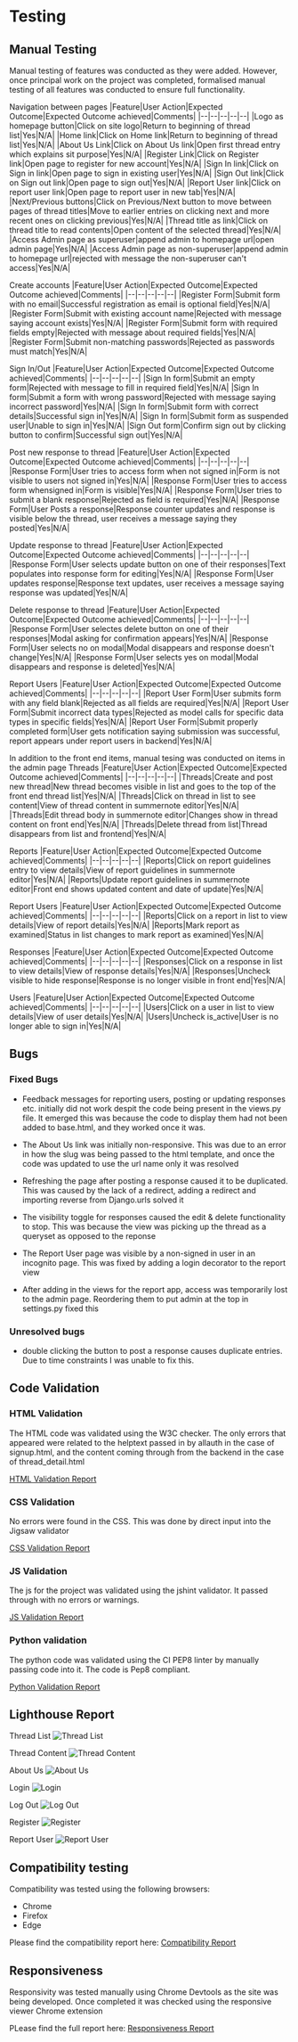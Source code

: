 # Testing
## Manual Testing
Manual testing of features was conducted as they were added. However, once principal work on the project was completed, formalised manual testing of all features was conducted  to ensure full functionality.

Navigation between pages
|Feature|User Action|Expected Outcome|Expected Outcome achieved|Comments|
|--|--|--|--|--|
|Logo as homepage button|Click on site logo|Return to beginning of thread list|Yes|N/A|
|Home link|Click on Home link|Return to beginning of thread list|Yes|N/A|
|About Us Link|Click on About Us link|Open first thread entry which explains sit purpose|Yes|N/A|
|Register Link|Click on Register link|Open page to register for new account|Yes|N/A|
|Sign In link|Click on Sign in link|Open page to sign in existing user|Yes|N/A|
|Sign Out link|Click on Sign out link|Open page to sign out|Yes|N/A|
|Report User link|Click on report user link|Open page to report user in new tab|Yes|N/A|
|Next/Previous buttons|Click on Previous/Next button to move between pages of thread titles|Move to earlier entries on clicking next and more recent ones on clicking previous|Yes|N/A|
|Thread title as link|Click on thread title to read contents|Open content of the selected thread|Yes|N/A|
|Access Admin page as superuser|append admin to homepage url|open admin page|Yes|N/A|
|Access Admin page as non-superuser|append admin to homepage url|rejected with message the non-superuser can't access|Yes|N/A|

Create accounts
|Feature|User Action|Expected Outcome|Expected Outcome achieved|Comments|
|--|--|--|--|--|
|Register Form|Submit form with no email|Successful registration as email is optional field|Yes|N/A|
|Register Form|Submit with existing account name|Rejected with message saying account exists|Yes|N/A|
|Register Form|Submit form with required fields empty|Rejected with message about required fields|Yes|N/A|
|Register Form|Submit non-matching passwords|Rejected as passwords must match|Yes|N/A|

Sign In/Out
|Feature|User Action|Expected Outcome|Expected Outcome achieved|Comments|
|--|--|--|--|--|
|Sign In form|Submit an empty form|Rejected with message to fill in required field|Yes|N/A|
|Sign In form|Submit a form with wrong password|Rejected with message saying incorrect password|Yes|N/A|
|Sign In form|Submit form with correct details|Successful sign in|Yes|N/A|
|Sign In form|Submit form as suspended user|Unable to sign in|Yes|N/A|
|Sign Out form|Confirm sign out by clicking button to confirm|Successful sign out|Yes|N/A|

Post new response to thread
|Feature|User Action|Expected Outcome|Expected Outcome achieved|Comments|
|--|--|--|--|--|
|Response Form|User tries to access form when not signed in|Form is not visible to users not signed in|Yes|N/A|
|Response Form|User tries to access form whensigned in|Form is visible|Yes|N/A|
|Response Form|User tries to submit a blank response|Rejected as field is required|Yes|N/A|
|Response Form|User Posts a response|Response counter updates and response is visible below the thread, user receives a message saying they posted|Yes|N/A|

Update response to thread
|Feature|User Action|Expected Outcome|Expected Outcome achieved|Comments|
|--|--|--|--|--|
|Response Form|User selects update button on one of their responses|Text populates into response form for editing|Yes|N/A|
|Response Form|User updates response|Response text updates, user receives a message saying response was updated|Yes|N/A|

Delete response to thread
|Feature|User Action|Expected Outcome|Expected Outcome achieved|Comments|
|--|--|--|--|--|
|Response Form|User selectes delete button on one of their responses|Modal asking for confirmation appears|Yes|N/A|
|Response Form|User selects no on modal|Modal disappears and response doesn't change|Yes|N/A|
|Response Form|User selects yes on modal|Modal disappears and response is deleted|Yes|N/A|

Report Users
|Feature|User Action|Expected Outcome|Expected Outcome achieved|Comments|
|--|--|--|--|--|
|Report User Form|User submits form with any field blank|Rejected as all fields are required|Yes|N/A|
|Report User Form|Submit incorrect data types|Rejected as model calls for specific data types in specific fields|Yes|N/A|
|Report User Form|Submit properly completed form|User gets notification saying submission was successful, report appears under report users in backend|Yes|N/A|


In addition to the front end items, manual tesing was conducted on items in the admin page
Threads
|Feature|User Action|Expected Outcome|Expected Outcome achieved|Comments|
|--|--|--|--|--|
|Threads|Create and post new thread|New thread becomes visible in list and goes to the top of the front end thread list|Yes|N/A|
|Threads|Click on thread in list to see content|View of thread content in summernote editor|Yes|N/A|
|Threads|Edit thread body in summernote editor|Changes show in thread content on front end|Yes|N/A|
|Threads|Delete thread from list|Thread disappears from list and frontend|Yes|N/A|

Reports
|Feature|User Action|Expected Outcome|Expected Outcome achieved|Comments|
|--|--|--|--|--|
|Reports|Click on report guidelines entry to view details|View of report guidelines in summernote editor|Yes|N/A|
|Reports|Update report guidelines in summernote editor|Front end shows updated content and date of update|Yes|N/A|

Report Users
|Feature|User Action|Expected Outcome|Expected Outcome achieved|Comments|
|--|--|--|--|--|
|Reports|Click on a report in list to view details|View of report details|Yes|N/A|
|Reports|Mark report as examined|Status in list changes to mark report as examined|Yes|N/A|

Responses
|Feature|User Action|Expected Outcome|Expected Outcome achieved|Comments|
|--|--|--|--|--|
|Responses|Click on a response in list to view details|View of response details|Yes|N/A|
|Responses|Uncheck visible to hide response|Response is no longer visible in front end|Yes|N/A|

Users
|Feature|User Action|Expected Outcome|Expected Outcome achieved|Comments|
|--|--|--|--|--|
|Users|Click on a user in list to view details|View of user details|Yes|N/A|
|Users|Uncheck is_active|User is no longer able to sign in|Yes|N/A|

## Bugs
### Fixed Bugs
+ Feedback messages for reporting users, posting or updating responses etc. initially did not work despit the code being present in the views.py file. It emerged this was because the code to display them had not been added to base.html, and they worked once it was.

+ The About Us link was initially non-responsive. This was due to an error in how the slug was being passed to the html template, and once the code was updated to use the url name only it was resolved

+ Refreshing the page after posting a response caused it to be duplicated. This was caused by the lack of a redirect, adding a redirect and importing reverse from Django.urls solved it

+ The visibility toggle for responses caused the edit & delete functionality to stop. This was because the view was picking up the thread as a queryset as opposed to the reponse

+ The Report User page was visible by a non-signed in user in an incognito page. This was fixed by adding a login decorator to the report view

+ After adding in the views for the report app, access was temporarily lost to the admin page. Reordering them to put admin at the top in settings.py fixed this

### Unresolved bugs
+ double clicking the button to post a response causes duplicate entries. Due to time constraints I was unable to fix this.

## Code Validation

### HTML Validation
The HTML code was validated using the W3C checker. The only errors that appeared were related to the helptext passed in by allauth in the case of signup.html, and the content coming through from the backend in the case of thread_detail.html

[HTML Validation Report](documentation/validation/html.pdf)

### CSS Validation
No errors were found in the CSS. This was done by direct input into the Jigsaw validator

[CSS Validation Report](documentation/validation/css.png)

### JS Validation
The js for the project was validated using the jshint validator. It passed through with no errors or warnings.

[JS Validation Report](documentation/validation/js.png)

### Python validation 
The python code was validated using the CI PEP8 linter by manually passing code into it. The code is Pep8 compliant.

[Python Validation Report](documentation/validation/python.pdf)

## Lighthouse Report

Thread List
![Thread List](documentation/lighthouse_reports/thread_list.png)

Thread Content
![Thread Content](documentation/lighthouse_reports/thread_content.png)

About Us
![About Us](documentation/lighthouse_reports/about_us.png)

Login
![Login](documentation/lighthouse_reports/sign_in.png)

Log Out
![Log Out](documentation/lighthouse_reports/sign_out.png)

Register
![Register](documentation/lighthouse_reports/register.png)

Report User
![Report User](documentation/lighthouse_reports/report_user.png)

## Compatibility testing
Compatibility was tested using the following browsers:

+ Chrome
+ Firefox
+ Edge

Please find the compatibility report here: [Compatibility Report](documentation/compatibility/compatibility_report.pdf)

## Responsiveness

Responsivity was tested manually using Chrome Devtools as the site was being developed. Once completed it was checked using the responsive viewer Chrome extension

PLease find the full report here: [Responsiveness Report](documentation/responsiveness/responsiveness.pdf)